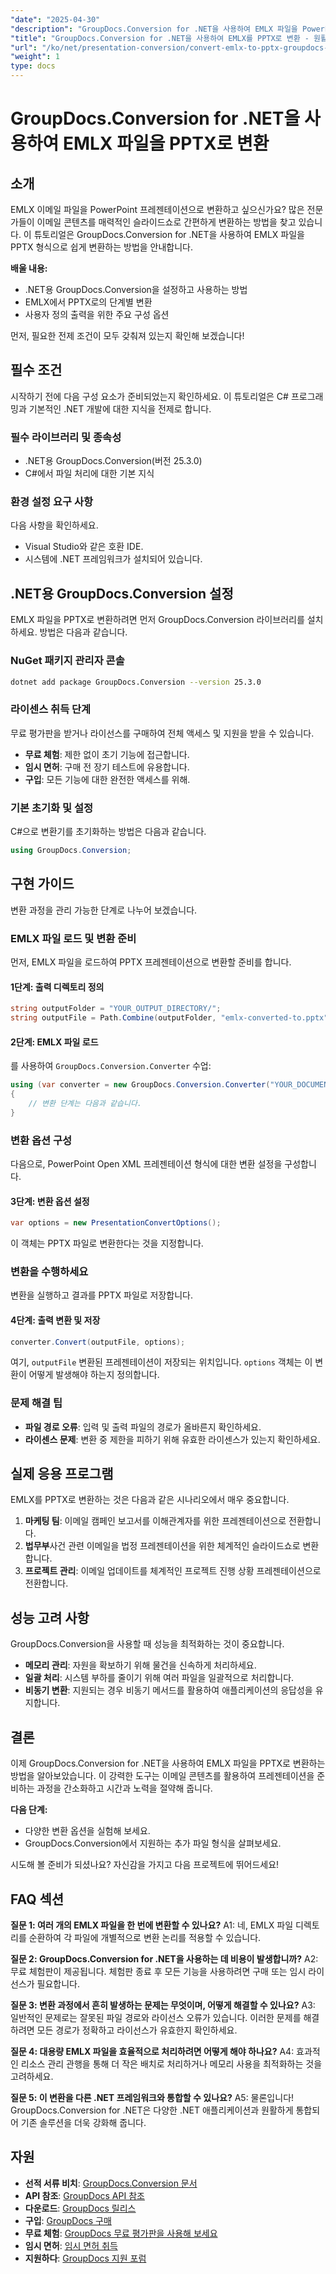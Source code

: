 ```yaml
---
"date": "2025-04-30"
"description": "GroupDocs.Conversion for .NET을 사용하여 EMLX 파일을 PowerPoint 프레젠테이션으로 손쉽게 변환하는 방법을 알아보세요. 원활한 프레젠테이션 변환을 위한 단계별 가이드를 따라해 보세요."
"title": "GroupDocs.Conversion for .NET을 사용하여 EMLX를 PPTX로 변환 - 원활한 프레젠테이션 변환 가이드"
"url": "/ko/net/presentation-conversion/convert-emlx-to-pptx-groupdocs-net/"
"weight": 1
type: docs
---
```

# GroupDocs.Conversion for .NET을 사용하여 EMLX 파일을 PPTX로 변환

## 소개

EMLX 이메일 파일을 PowerPoint 프레젠테이션으로 변환하고 싶으신가요? 많은 전문가들이 이메일 콘텐츠를 매력적인 슬라이드쇼로 간편하게 변환하는 방법을 찾고 있습니다. 이 튜토리얼은 GroupDocs.Conversion for .NET을 사용하여 EMLX 파일을 PPTX 형식으로 쉽게 변환하는 방법을 안내합니다.

**배울 내용:**
- .NET용 GroupDocs.Conversion을 설정하고 사용하는 방법
- EMLX에서 PPTX로의 단계별 변환
- 사용자 정의 출력을 위한 주요 구성 옵션

먼저, 필요한 전제 조건이 모두 갖춰져 있는지 확인해 보겠습니다!

## 필수 조건

시작하기 전에 다음 구성 요소가 준비되었는지 확인하세요. 이 튜토리얼은 C# 프로그래밍과 기본적인 .NET 개발에 대한 지식을 전제로 합니다.

### 필수 라이브러리 및 종속성
- .NET용 GroupDocs.Conversion(버전 25.3.0)
- C#에서 파일 처리에 대한 기본 지식

### 환경 설정 요구 사항
다음 사항을 확인하세요.
- Visual Studio와 같은 호환 IDE.
- 시스템에 .NET 프레임워크가 설치되어 있습니다.

## .NET용 GroupDocs.Conversion 설정

EMLX 파일을 PPTX로 변환하려면 먼저 GroupDocs.Conversion 라이브러리를 설치하세요. 방법은 다음과 같습니다.

### NuGet 패키지 관리자 콘솔
```bash
dotnet add package GroupDocs.Conversion --version 25.3.0
```

### 라이센스 취득 단계
무료 평가판을 받거나 라이선스를 구매하여 전체 액세스 및 지원을 받을 수 있습니다.
- **무료 체험**: 제한 없이 초기 기능에 접근합니다.
- **임시 면허**: 구매 전 장기 테스트에 유용합니다.
- **구입**: 모든 기능에 대한 완전한 액세스를 위해.

### 기본 초기화 및 설정
C#으로 변환기를 초기화하는 방법은 다음과 같습니다.
```csharp
using GroupDocs.Conversion;
```

## 구현 가이드

변환 과정을 관리 가능한 단계로 나누어 보겠습니다.

### EMLX 파일 로드 및 변환 준비
먼저, EMLX 파일을 로드하여 PPTX 프레젠테이션으로 변환할 준비를 합니다.

#### 1단계: 출력 디렉토리 정의
```csharp
string outputFolder = "YOUR_OUTPUT_DIRECTORY/";
string outputFile = Path.Combine(outputFolder, "emlx-converted-to.pptx");
```

#### 2단계: EMLX 파일 로드
를 사용하여 `GroupDocs.Conversion.Converter` 수업:
```csharp
using (var converter = new GroupDocs.Conversion.Converter("YOUR_DOCUMENT_DIRECTORY/Sample.emlx"))
{
    // 변환 단계는 다음과 같습니다.
}
```

### 변환 옵션 구성
다음으로, PowerPoint Open XML 프레젠테이션 형식에 대한 변환 설정을 구성합니다.

#### 3단계: 변환 옵션 설정
```csharp
var options = new PresentationConvertOptions();
```

이 객체는 PPTX 파일로 변환한다는 것을 지정합니다.

### 변환을 수행하세요
변환을 실행하고 결과를 PPTX 파일로 저장합니다.

#### 4단계: 출력 변환 및 저장
```csharp
converter.Convert(outputFile, options);
```
여기, `outputFile` 변환된 프레젠테이션이 저장되는 위치입니다. `options` 객체는 이 변환이 어떻게 발생해야 하는지 정의합니다.

### 문제 해결 팁
- **파일 경로 오류**: 입력 및 출력 파일의 경로가 올바른지 확인하세요.
- **라이센스 문제**: 변환 중 제한을 피하기 위해 유효한 라이센스가 있는지 확인하세요.

## 실제 응용 프로그램

EMLX를 PPTX로 변환하는 것은 다음과 같은 시나리오에서 매우 중요합니다.
1. **마케팅 팀**: 이메일 캠페인 보고서를 이해관계자를 위한 프레젠테이션으로 전환합니다.
2. **법무부**사건 관련 이메일을 법정 프레젠테이션을 위한 체계적인 슬라이드쇼로 변환합니다.
3. **프로젝트 관리**: 이메일 업데이트를 체계적인 프로젝트 진행 상황 프레젠테이션으로 전환합니다.

## 성능 고려 사항
GroupDocs.Conversion을 사용할 때 성능을 최적화하는 것이 중요합니다.
- **메모리 관리**: 자원을 확보하기 위해 물건을 신속하게 처리하세요.
- **일괄 처리**: 시스템 부하를 줄이기 위해 여러 파일을 일괄적으로 처리합니다.
- **비동기 변환**: 지원되는 경우 비동기 메서드를 활용하여 애플리케이션의 응답성을 유지합니다.

## 결론

이제 GroupDocs.Conversion for .NET을 사용하여 EMLX 파일을 PPTX로 변환하는 방법을 알아보았습니다. 이 강력한 도구는 이메일 콘텐츠를 활용하여 프레젠테이션을 준비하는 과정을 간소화하고 시간과 노력을 절약해 줍니다.

**다음 단계:**
- 다양한 변환 옵션을 실험해 보세요.
- GroupDocs.Conversion에서 지원하는 추가 파일 형식을 살펴보세요.

시도해 볼 준비가 되셨나요? 자신감을 가지고 다음 프로젝트에 뛰어드세요!

## FAQ 섹션

**질문 1: 여러 개의 EMLX 파일을 한 번에 변환할 수 있나요?**
A1: 네, EMLX 파일 디렉토리를 순환하여 각 파일에 개별적으로 변환 논리를 적용할 수 있습니다.

**질문 2: GroupDocs.Conversion for .NET을 사용하는 데 비용이 발생합니까?**
A2: 무료 체험판이 제공됩니다. 체험판 종료 후 모든 기능을 사용하려면 구매 또는 임시 라이선스가 필요합니다.

**질문 3: 변환 과정에서 흔히 발생하는 문제는 무엇이며, 어떻게 해결할 수 있나요?**
A3: 일반적인 문제로는 잘못된 파일 경로와 라이선스 오류가 있습니다. 이러한 문제를 해결하려면 모든 경로가 정확하고 라이선스가 유효한지 확인하세요.

**질문 4: 대용량 EMLX 파일을 효율적으로 처리하려면 어떻게 해야 하나요?**
A4: 효과적인 리소스 관리 관행을 통해 더 작은 배치로 처리하거나 메모리 사용을 최적화하는 것을 고려하세요.

**질문 5: 이 변환을 다른 .NET 프레임워크와 통합할 수 있나요?**
A5: 물론입니다! GroupDocs.Conversion for .NET은 다양한 .NET 애플리케이션과 원활하게 통합되어 기존 솔루션을 더욱 강화해 줍니다.

## 자원
- **선적 서류 비치**: [GroupDocs.Conversion 문서](https://docs.groupdocs.com/conversion/net/)
- **API 참조**: [GroupDocs API 참조](https://reference.groupdocs.com/conversion/net/)
- **다운로드**: [GroupDocs 릴리스](https://releases.groupdocs.com/conversion/net/)
- **구입**: [GroupDocs 구매](https://purchase.groupdocs.com/buy)
- **무료 체험**: [GroupDocs 무료 평가판을 사용해 보세요](https://releases.groupdocs.com/conversion/net/)
- **임시 면허**: [임시 면허 취득](https://purchase.groupdocs.com/temporary-license/)
- **지원하다**: [GroupDocs 지원 포럼](https://forum.groupdocs.com/c/conversion/10)